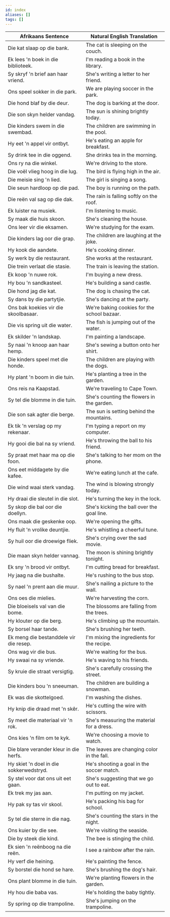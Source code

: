 ```yaml
---
id: index
aliases: []
tags: []
---
```


| Afrikaans Sentence | Natural English Translation |
| --- | --- |
| Die kat slaap op die bank. | The cat is sleeping on the couch. |
| Ek lees 'n boek in die biblioteek. | I'm reading a book in the library. |
| Sy skryf 'n brief aan haar vriend. | She's writing a letter to her friend. |
| Ons speel sokker in die park. | We are playing soccer in the park. |
| Die hond blaf by die deur. | The dog is barking at the door. |
| Die son skyn helder vandag. | The sun is shining brightly today. |
| Die kinders swem in die swembad. | The children are swimming in the pool. |
| Hy eet 'n appel vir ontbyt. | He's eating an apple for breakfast. |
| Sy drink tee in die oggend. | She drinks tea in the morning. |
| Ons ry na die winkel. | We're driving to the store. |
| Die voël vlieg hoog in die lug. | The bird is flying high in the air. |
| Die meisie sing 'n lied. | The girl is singing a song. |
| Die seun hardloop op die pad. | The boy is running on the path. |
| Die reën val sag op die dak. | The rain is falling softly on the roof. |
| Ek luister na musiek. | I'm listening to music. |
| Sy maak die huis skoon. | She's cleaning the house. |
| Ons leer vir die eksamen. | We're studying for the exam. |
| Die kinders lag oor die grap. | The children are laughing at the joke. |
| Hy kook die aandete. | He's cooking dinner. |
| Sy werk by die restaurant. | She works at the restaurant. |
| Die trein verlaat die stasie. | The train is leaving the station. |
| Ek koop 'n nuwe rok. | I'm buying a new dress. |
| Hy bou 'n sandkasteel. | He's building a sand castle. |
| Die hond jag die kat. | The dog is chasing the cat. |
| Sy dans by die partytjie. | She's dancing at the party. |
| Ons bak koekies vir die skoolbasaar. | We're baking cookies for the school bazaar. |
| Die vis spring uit die water. | The fish is jumping out of the water. |
| Ek skilder 'n landskap. | I'm painting a landscape. |
| Sy naai 'n knoop aan haar hemp. | She's sewing a button onto her shirt. |
| Die kinders speel met die honde. | The children are playing with the dogs. |
| Hy plant 'n boom in die tuin. | He's planting a tree in the garden. |
| Ons reis na Kaapstad. | We're traveling to Cape Town. |
| Sy tel die blomme in die tuin. | She's counting the flowers in the garden. |
| Die son sak agter die berge. | The sun is setting behind the mountains. |
| Ek tik 'n verslag op my rekenaar. | I'm typing a report on my computer. |
| Hy gooi die bal na sy vriend. | He's throwing the ball to his friend. |
| Sy praat met haar ma op die foon. | She's talking to her mom on the phone. |
| Ons eet middagete by die kafee. | We're eating lunch at the cafe. |
| Die wind waai sterk vandag. | The wind is blowing strongly today. |
| Hy draai die sleutel in die slot. | He's turning the key in the lock. |
| Sy skop die bal oor die doellyn. | She's kicking the ball over the goal line. |
| Ons maak die geskenke oop. | We're opening the gifts. |
| Hy fluit 'n vrolike deuntjie. | He's whistling a cheerful tune. |
| Sy huil oor die droewige fliek. | She's crying over the sad movie. |
| Die maan skyn helder vannag. | The moon is shining brightly tonight. |
| Ek sny 'n brood vir ontbyt. | I'm cutting bread for breakfast. |
| Hy jaag na die bushalte. | He's rushing to the bus stop. |
| Sy nael 'n prent aan die muur. | She's nailing a picture to the wall. |
| Ons oes die mielies. | We're harvesting the corn. |
| Die bloeisels val van die bome. | The blossoms are falling from the trees. |
| Hy klouter op die berg. | He's climbing up the mountain. |
| Sy borsel haar tande. | She's brushing her teeth. |
| Ek meng die bestanddele vir die resep. | I'm mixing the ingredients for the recipe. |
| Ons wag vir die bus. | We're waiting for the bus. |
| Hy swaai na sy vriende. | He's waving to his friends. |
| Sy kruie die straat versigtig. | She's carefully crossing the street. |
| Die kinders bou 'n sneeuman. | The children are building a snowman. |
| Ek was die skottelgoed. | I'm washing the dishes. |
| Hy knip die draad met 'n skêr. | He's cutting the wire with scissors. |
| Sy meet die materiaal vir 'n rok. | She's measuring the material for a dress. |
| Ons kies 'n film om te kyk. | We're choosing a movie to watch. |
| Die blare verander kleur in die herfs. | The leaves are changing color in the fall. |
| Hy skiet 'n doel in die sokkerwedstryd. | He's shooting a goal in the soccer match. |
| Sy stel voor dat ons uit eet gaan. | She's suggesting that we go out to eat. |
| Ek trek my jas aan. | I'm putting on my jacket. |
| Hy pak sy tas vir skool. | He's packing his bag for school. |
| Sy tel die sterre in die nag. | She's counting the stars in the night. |
| Ons kuier by die see. | We're visiting the seaside. |
| Die by steek die kind. | The bee is stinging the child. |
| Ek sien 'n reënboog na die reën. | I see a rainbow after the rain. |
| Hy verf die heining. | He's painting the fence. |
| Sy borstel die hond se hare. | She's brushing the dog's hair. |
| Ons plant blomme in die tuin. | We're planting flowers in the garden. |
| Hy hou die baba vas. | He's holding the baby tightly. |
| Sy spring op die trampoline. | She's jumping on the trampoline. |

